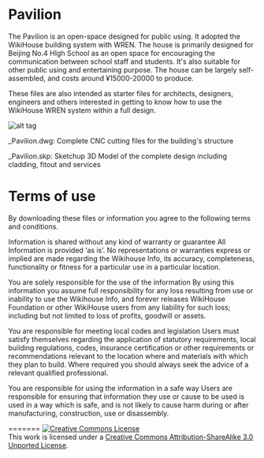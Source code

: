 
# Pavilion 

The Pavilion is an open-space designed for public using. It adopted the WikiHouse building system with WREN. The house is primarily designed for Beijing No.4 HIgh School as an open space for encouraging the communication between school staff and students. It's also suitable for other public using and entertaining purpose. The house can be largely self-assembled, and costs around ¥15000-20000 to produce. 

These files are also intended as starter files for architects, designers, engineers and others interested in getting to know how to use the WikiHouse WREN system within a full design.

![alt tag](https://github.com/wikihouseproject/Microhouse/blob/master/microhouse_0.5_isoFull.jpg)

_Pavilion.dwg: Complete CNC cutting files for the building's structure

_Pavilion.skp: Sketchup 3D Model of the complete design including cladding, fitout and services

# Terms of use

By downloading these files or information you agree to the following terms and conditions.

Information is shared without any kind of warranty or guarantee
All Information is provided ‘as is’. No representations or warranties express or implied are made regarding the Wikihouse Info, its accuracy, completeness, functionality or fitness for a particular use in a particular location.  

You are solely responsible for the use of the information
By using this information you assume full responsibility for any loss resulting from use or inability to use the Wikihouse Info, and forever releases WikiHouse Foundation or other WikiHouse users from any liability for such loss;  including but not limited to loss of profits, goodwill or assets.

You are responsible for meeting local codes and legislation
Users must satisfy themselves regarding the application of statutory requirements, local building regulations, codes, insurance certification or other requirements or recommendations relevant to the location where and materials with which they plan to build. Where required you should always seek the advice of a relevant qualified professional.

You are responsible for using the information in a safe way
 Users are responsible for ensuring that information they use or cause to be used is used in a way which is safe, and is not likely to cause harm during or after manufacturing, construction, use or disassembly.


=======
<a rel="license" href="http://creativecommons.org/licenses/by-sa/3.0/"><img alt="Creative Commons License" style="border-width:0" src="https://i.creativecommons.org/l/by-sa/3.0/88x31.png" /></a><br />This work is licensed under a <a rel="license" href="http://creativecommons.org/licenses/by-sa/3.0/">Creative Commons Attribution-ShareAlike 3.0 Unported License</a>.
